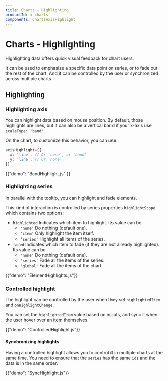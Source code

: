 ```yaml
---
title: Charts - Highlighting
productId: x-charts
components: ChartsAxisHighlight
---
```


# Charts - Highlighting

<p class="description">Highlighting data offers quick visual feedback for chart users.</p>

It can be used to emphasize a specific data point or series, or to fade out the rest of the chart.
And it can be controlled by the user or synchronized across multiple charts.

## Highlighting

### Highlighting axis

You can highlight data based on mouse position.
By default, those highlights are lines, but it can also be a vertical band if your x-axis use `scaleType: 'band'`.

On the chart, to customize this behavior, you can use:

```jsx
axisHighlight={{
  x: 'line', // Or 'none', or 'band'
  y: 'line', // Or 'none'
}}
```

{{"demo": "BandHighlight.js" }}

### Highlighting series

In parallel with the tooltip, you can highlight and fade elements.

This kind of interaction is controlled by series properties `highlightScope` which contains two options:

- `highlighted` Indicates which item to highlight. Its value can be
  - `'none'` Do nothing (default one).
  - `'item'` Only highlight the item itself.
  - `'series'` Highlight all items of the series.
- `faded` Indicates which item to fade (if they are not already highlighted). Its value can be
  - `'none'` Do nothing (default one).
  - `'series'` Fade all the items of the series.
  - `'global'` Fade all the items of the chart.

{{"demo": "ElementHighlights.js"}}

### Controlled highlight

The highlight can be controlled by the user when they set `highlightedItem` and `onHighlightChange`.

You can set the `highlightedItem` value based on inputs, and sync it when the user hover over an item themselves.

{{"demo": "ControlledHighlight.js"}}

#### Synchronizing highlights

Having a controlled highlight allows you to control it in multiple charts at the same time.
You need to ensure that the `series` has the same `ids` and the data is in the same order.

{{"demo": "SyncHighlight.js"}}
